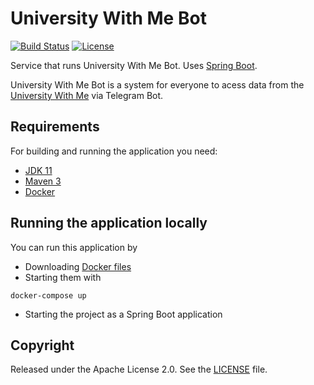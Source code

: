 # University With Me Bot

[![Build Status](https://github.com/Misha999777/UniBot-Service_University-With-Me/workflows/Main/badge.svg)](https://github.com/Misha999777/UniBot-Service/actions?query=workflow%3A%22Main%22)
[![License](http://img.shields.io/:license-apache-blue.svg)](http://www.apache.org/licenses/LICENSE-2.0.html)

Service that runs University With Me Bot. Uses [Spring Boot](http://projects.spring.io/spring-boot/).

University With Me Bot is a system for everyone to acess data from the [University With Me](https://uwithme.education) via Telegram Bot.

## Requirements

For building and running the application you need:

- [JDK 11](https://openjdk.java.net/projects/jdk/11/)
- [Maven 3](https://maven.apache.org)
- [Docker](https://www.docker.com/)

## Running the application locally

You can run this application by
- Downloading [Docker files](https://github.com/HappyMary16/uwithme-docker-files)
- Starting them with
```shell
docker-compose up
```
- Starting the project as a Spring Boot application

## Copyright

Released under the Apache License 2.0. See the [LICENSE](https://github.com/tCoMaD/UniBot-Service/blob/master/LICENSE) file.
